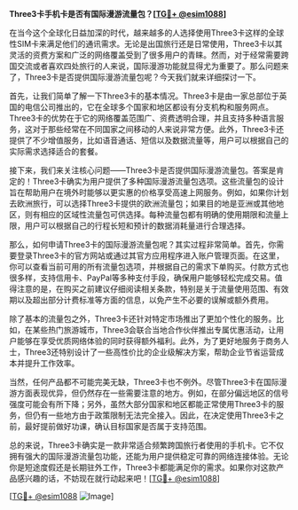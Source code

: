 **Three3卡手机卡是否有国际漫游流量包？[[TG💪+ @esim1088](https://t.me/s/esim1088)]**

在当今这个全球化日益加深的时代，越来越多的人选择使用Three3卡这样的全球性SIM卡来满足他们的通讯需求。无论是出国旅行还是日常使用，Three3卡以其灵活的资费方案和广泛的网络覆盖受到了很多用户的青睐。然而，对于经常需要跨国交流或者喜欢四处旅行的人来说，国际漫游功能就显得尤为重要了。那么问题来了，Three3卡是否提供国际漫游流量包呢？今天我们就来详细探讨一下。

首先，让我们简单了解一下Three3卡的基本情况。Three3卡是由一家总部位于英国的电信公司推出的，它在全球多个国家和地区都设有分支机构和服务网点。Three3卡的优势在于它的网络覆盖范围广、资费透明合理，并且支持多种语言服务，这对于那些经常在不同国家之间移动的人来说非常方便。此外，Three3卡还提供了不少增值服务，比如语音通话、短信以及数据流量等，用户可以根据自己的实际需求选择适合的套餐。

接下来，我们来关注核心问题——Three3卡是否提供国际漫游流量包。答案是肯定的！Three3卡确实为用户提供了多种国际漫游流量包选项。这些流量包的设计旨在帮助用户在境外时能够以更实惠的价格享受高速上网服务。例如，如果你计划去欧洲旅行，可以选择Three3卡提供的欧洲流量包；如果目的地是亚洲或其他地区，则有相应的区域性流量包可供选择。每种流量包都有明确的使用期限和流量上限，用户可以根据自己的行程长短和预计的数据消耗量进行合理选择。

那么，如何申请Three3卡的国际漫游流量包呢？其实过程非常简单。首先，你需要登录Three3卡的官方网站或通过其官方应用程序进入账户管理页面。在这里，你可以查看当前可用的所有流量包选项，并根据自己的需求下单购买。付款方式也很多样，支持信用卡、PayPal等多种支付手段，确保用户能够轻松完成交易。值得注意的是，在购买之前建议仔细阅读相关条款，特别是关于流量使用范围、有效期以及超出部分计费标准等方面的信息，以免产生不必要的误解或额外费用。

除了基本的流量包之外，Three3卡还针对特定市场推出了更加个性化的服务。比如，在某些热门旅游城市，Three3会联合当地合作伙伴推出专属优惠活动，让用户能够在享受优质网络体验的同时获得额外福利。此外，为了更好地服务于商务人士，Three3还特别设计了一些高性价比的企业级解决方案，帮助企业节省运营成本并提升工作效率。

当然，任何产品都不可能完美无缺，Three3卡也不例外。尽管Three3卡在国际漫游方面表现优异，但仍然存在一些需要注意的地方。例如，在部分偏远地区的信号强度可能会有所下降；另外，虽然大部分国家和地区都能正常使用Three3卡的服务，但仍有一些地方由于政策限制无法完全接入。因此，在决定使用Three3卡之前，最好提前做好功课，确认目标国家是否属于支持范围。

总的来说，Three3卡确实是一款非常适合频繁跨国旅行者使用的手机卡。它不仅拥有强大的国际漫游流量包功能，还能为用户提供稳定可靠的网络连接体验。无论你是短途度假还是长期驻外工作，Three3卡都能满足你的需求。如果你对这款产品感兴趣的话，不妨现在就行动起来吧！[[TG💪+ @esim1088](https://t.me/s/esim1088)]

[[TG💪+ @esim1088](https://t.me/s/esim1088) ![Image](https://i.postimg.cc/4NQfJmqS/Snipaste-2025-05-13-00-14-12.png)]